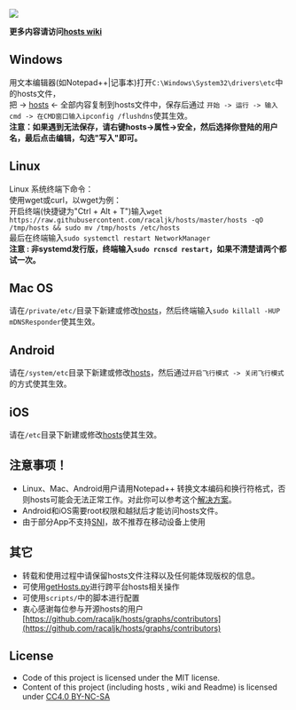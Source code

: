 ![](https://lh3.googleusercontent.com/OlK0I-7oGT7TTP2dRhU_cyGgaPsFv9LPLA26-saxcjuUlB2H4xzSpaRj5CROZkg84jeeUeP8zBp3sJ2aZM_4MLfWT1-wri6P8ILsGgU5TQ=s660)

**更多内容请访问[hosts wiki](https://github.com/racaljk/hosts/wiki)**

## Windows
用文本编辑器(如Notepad++|记事本)打开`C:\Windows\System32\drivers\etc`中的hosts文件，  
把 -> [hosts](https://raw.githubusercontent.com/racaljk/hosts/master/hosts) <- 全部内容复制到hosts文件中，保存后通过
```开始 -> 运行 -> 输入cmd -> 在CMD窗口输入ipconfig /flushdns```使其生效。
<br>**注意：如果遇到无法保存，请右键hosts->属性->安全，然后选择你登陆的用户名，最后点击编辑，勾选"写入"即可。**

## Linux
Linux 系统终端下命令：  
使用wget或curl，以wget为例：  
开启终端(快捷键为"Ctrl + Alt + T")输入`wget https://raw.githubusercontent.com/racaljk/hosts/master/hosts -qO /tmp/hosts && sudo mv /tmp/hosts /etc/hosts`
<br>最后在终端输入`sudo systemctl restart NetworkManager`
<br>**注意 : 非systemd发行版，终端输入`sudo rcnscd restart`，如果不清楚请两个都试一次。**

## Mac OS
请在`/private/etc/`目录下新建或修改[hosts](https://raw.githubusercontent.com/racaljk/hosts/master/hosts)，然后终端输入`sudo killall -HUP mDNSResponder`使其生效。

## Android
请在`/system/etc`目录下新建或修改[hosts](https://raw.githubusercontent.com/racaljk/hosts/master/hosts)，然后通过`开启飞行模式 -> 关闭飞行模式 `的方式使其生效。

## iOS 
请在`/etc`目录下新建或修改[hosts](https://raw.githubusercontent.com/racaljk/hosts/master/hosts)使其生效。

## 注意事项！
* Linux、Mac、Android用户请用Notepad++ 转换文本编码和换行符格式，否则hosts可能会无法正常工作。对此你可以参考这个[解决方案](http://www.zhihu.com/question/29064201/answer/63612656)。
* Android和iOS需要root权限和越狱后才能访问hosts文件。
* 由于部分App不支持[SNI](https://en.wikipedia.org/wiki/Server_Name_Indication)，故不推荐在移动设备上使用
 
##  其它
* 转载和使用过程中请保留hosts文件注释以及任何能体现版权的信息。
* 可使用[getHosts.py](https://github.com/racaljk/hosts/blob/master/getHosts.py)进行跨平台hosts相关操作
* 可使用`scripts/`中的脚本进行配置
* 衷心感谢每位参与开源hosts的用户[https://github.com/racaljk/hosts/graphs/contributors](https://github.com/racaljk/hosts/graphs/contributors)

## License
* Code of this project is licensed under the MIT license.
* Content of this project (including hosts , wiki and Readme) is licensed under [CC4.0 BY-NC-SA ](https://creativecommons.org/licenses/by-nc-sa/4.0/)
